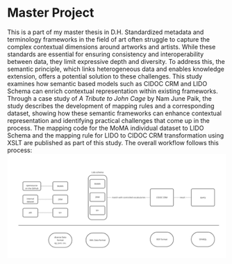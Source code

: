 # Master Project
This is a part of my master thesis in D.H. 
Standardized metadata and terminology frameworks in the field of art often struggle to capture the complex contextual dimensions around artworks and artists. While these standards are essential for ensuring consistency and interoperability between data, they limit expressive depth and diversity. To address this, the semantic principle, which links heterogeneous data and enables knowledge extension, offers a potential solution to these challenges. This study examines how semantic based models such as CIDOC CRM and LIDO Schema can enrich contextual representation within existing frameworks. Through a case study of *A Tribute to John Cage* by Nam June Paik, the study describes the development of mapping rules and a corresponding dataset, showing how these semantic frameworks can enhance contextual representation and identifying practical challenges that come up in the process.
The mapping code for the MoMA individual dataset to LIDO Schema and the mapping rule for LIDO to CIDOC CRM transformation using XSLT are published as part of this study.
The overall workflow follows this process:
![image_alt](workflow.jpg)
